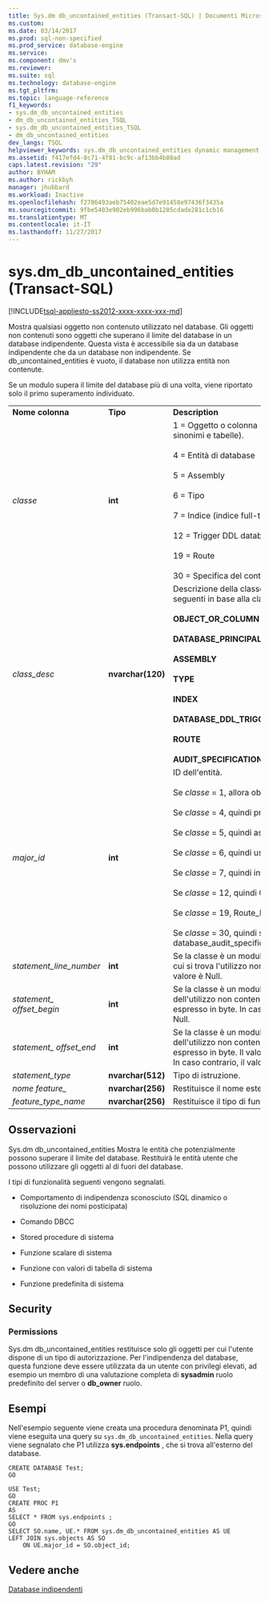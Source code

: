 ```yaml
---
title: Sys.dm db_uncontained_entities (Transact-SQL) | Documenti Microsoft
ms.custom: 
ms.date: 03/14/2017
ms.prod: sql-non-specified
ms.prod_service: database-engine
ms.service: 
ms.component: dmv's
ms.reviewer: 
ms.suite: sql
ms.technology: database-engine
ms.tgt_pltfrm: 
ms.topic: language-reference
f1_keywords:
- sys.dm_db_uncontained_entities
- dm_db_uncontained_entities_TSQL
- sys.dm_db_uncontained_entities_TSQL
- dm_db_uncontained_entities
dev_langs: TSQL
helpviewer_keywords: sys.dm_db_uncontained_entities dynamic management view
ms.assetid: f417efd4-8c71-4f81-bc9c-af13bb4b88ad
caps.latest.revision: "29"
author: BYHAM
ms.author: rickbyh
manager: jhubbard
ms.workload: Inactive
ms.openlocfilehash: f2786493aeb75402eae5d7e91458e97436f3435a
ms.sourcegitcommit: 9fbe5403e902eb996bab0b1285cdade281c1cb16
ms.translationtype: MT
ms.contentlocale: it-IT
ms.lasthandoff: 11/27/2017
---
```

# <a name="sysdmdbuncontainedentities-transact-sql"></a>sys.dm_db_uncontained_entities (Transact-SQL)
[!INCLUDE[tsql-appliesto-ss2012-xxxx-xxxx-xxx-md](../../includes/tsql-appliesto-ss2012-xxxx-xxxx-xxx-md.md)]

  Mostra qualsiasi oggetto non contenuto utilizzato nel database. Gli oggetti non contenuti sono oggetti che superano il limite del database in un database indipendente. Questa vista è accessibile sia da un database indipendente che da un database non indipendente. Se db_uncontained_entities è vuoto, il database non utilizza entità non contenute.  
  
 Se un modulo supera il limite del database più di una volta, viene riportato solo il primo superamento individuato.  
  
||||  
|-|-|-|  
|**Nome colonna**|**Tipo**|**Description**|  
|*classe*|**int**|1 = Oggetto o colonna (include moduli, XP, viste, sinonimi e tabelle).<br /><br /> 4 = Entità di database<br /><br /> 5 = Assembly<br /><br /> 6 = Tipo<br /><br /> 7 = Indice (indice full-text)<br /><br /> 12 = Trigger DDL database<br /><br /> 19 = Route<br /><br /> 30 = Specifica del controllo|  
|*class_desc*|**nvarchar(120)**|Descrizione della classe dell'entità. Uno dei valori seguenti in base alla classe:<br /><br /> **OBJECT_OR_COLUMN**<br /><br /> **DATABASE_PRINCIPAL**<br /><br /> **ASSEMBLY**<br /><br /> **TYPE**<br /><br /> **INDEX**<br /><br /> **DATABASE_DDL_TRIGGER**<br /><br /> **ROUTE**<br /><br /> **AUDIT_SPECIFICATION**|  
|*major_id*|**int**|ID dell'entità.<br /><br /> Se *classe* = 1, allora object_id<br /><br /> Se *classe* = 4, quindi principal_id.<br /><br /> Se *classe* = 5, quindi assembly_id.<br /><br /> Se *classe* = 6, quindi user_type_id.<br /><br /> Se *classe* = 7, quindi index_id.<br /><br /> Se *classe* = 12, quindi OBJECT_ID.<br /><br /> Se *classe* = 19, Route_ID.<br /><br /> Se *classe* = 30, quindi sys. database_audit_specifications.databse_specification_id.|  
|*statement_line_number*|**int**|Se la classe è un modulo, restituisce il numero di riga in cui si trova l'utilizzo non contenuto.  In caso contrario, il valore è Null.|  
|*statement_ offset_begin*|**int**|Se la classe è un modulo, indica la posizione iniziale dell'utilizzo non contenuto partendo da 0. Il valore viene espresso in byte. In caso contrario, il valore restituito è Null.|  
|*statement_ offset_end*|**int**|Se la classe è un modulo, indica la posizione finale dell'utilizzo non contenuto partendo da 0. Il valore viene espresso in byte. Il valore -1 indica la fine del modulo. In caso contrario, il valore restituito è Null.|  
|*statement_type*|**nvarchar(512)**|Tipo di istruzione.|  
|*nome feature_*|**nvarchar(256)**|Restituisce il nome esterno dell'oggetto.|  
|*feature_type_name*|**nvarchar(256)**|Restituisce il tipo di funzionalità.|  
  
## <a name="remarks"></a>Osservazioni  
 Sys.dm db_uncontained_entities Mostra le entità che potenzialmente possono superare il limite del database. Restituirà le entità utente che possono utilizzare gli oggetti al di fuori del database.  
  
 I tipi di funzionalità seguenti vengono segnalati.  
  
-   Comportamento di indipendenza sconosciuto (SQL dinamico o risoluzione dei nomi posticipata)  
  
-   Comando DBCC  
  
-   Stored procedure di sistema  
  
-   Funzione scalare di sistema  
  
-   Funzione con valori di tabella di sistema  
  
-   Funzione predefinita di sistema  
  
## <a name="security"></a>Security  
  
### <a name="permissions"></a>Permissions  
 Sys.dm db_uncontained_entities restituisce solo gli oggetti per cui l'utente dispone di un tipo di autorizzazione. Per l'indipendenza del database, questa funzione deve essere utilizzata da un utente con privilegi elevati, ad esempio un membro di una valutazione completa di **sysadmin** ruolo predefinito del server o **db_owner** ruolo.  
  
## <a name="examples"></a>Esempi  
 Nell'esempio seguente viene creata una procedura denominata P1, quindi viene eseguita una query su `sys.dm_db_uncontained_entities`. Nella query viene segnalato che P1 utilizza **sys.endpoints** , che si trova all'esterno del database.  
  
```tsql  
CREATE DATABASE Test;  
GO  
  
USE Test;  
GO  
CREATE PROC P1  
AS   
SELECT * FROM sys.endpoints ;  
GO  
SELECT SO.name, UE.* FROM sys.dm_db_uncontained_entities AS UE  
LEFT JOIN sys.objects AS SO  
    ON UE.major_id = SO.object_id;  
```  
  
## <a name="see-also"></a>Vedere anche  
 [Database indipendenti](../../relational-databases/databases/contained-databases.md)  
  
  
